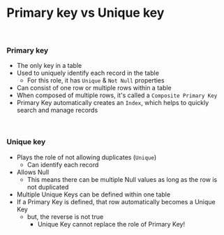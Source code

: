 # Primary key vs Unique key

<br>

### Primary key

- The only key in a table
- Used to uniquely identify each record in the table
  - For this role, it has `Unique` & `Not Null` properties
- Can consist of one row or multiple rows within a table
- When composed of multiple rows, it's called a `Composite Primary Key`
- Primary Key automatically creates an `Index`, which helps to quickly search and manage records

<br>

### Unique key

- Plays the role of not allowing duplicates (`Unique`)
  - Can identify each record
- Allows Null
  - This means there can be multiple Null values as long as the row is not duplicated
- Multiple Unique Keys can be defined within one table
- If a Primary Key is defined, that row automatically becomes a Unique Key
  - but, the reverse is not true
    - Unique Key cannot replace the role of Primary Key! 
